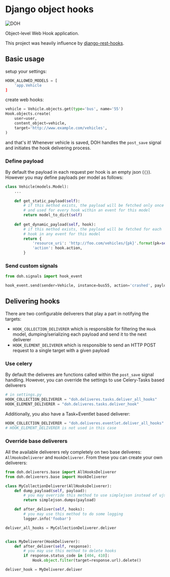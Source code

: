 # Django object hooks

![DOH](http://www.recreateweb.com.au/wp-content/uploads/2014/02/homer-computer-doh.jpg)

Object-level Web Hook application. 

This project was heavily influence by [django-rest-hooks](https://github.com/zapier/django-rest-hooks).


## Basic usage

setup your settings:

```python
HOOK_ALLOWED_MODELS = [
    'app.Vehicle
]
```

create web hooks:

```python
vehicle = Vehicle.objects.get(type='bus', name='55')
Hook.objects.create(
    user=user, 
    content_object=vehicle,
    target='http://www.example.com/vehicles',
)
```

and that's it! 
Whenever vehicle is saved, DOH handles the `post_save` signal and initiates the hook delivering process.


### Define payload

By default the payload in each request per hook is an empty json (`{}`). However you may define payloads per model as follows:

```python
class Vehicle(models.Model):
    ...
    
    def get_static_payload(self):
        # if this method exists, the payload will be fetched only once
        # and used for every hook within an event for this model
        return model_to_dict(self)
        
    def get_dynamic_payload(self, hook):
        # if this method exists, the payload will be fetched for each
        # hook in any event for this model
        return {
            'resource_uri': 'http://foo.com/vehicles/{pk}'.format(pk=self.pk)
            'action': hook.action,
        }
```

### Send custom signals

```python
from doh.signals import hook_event

hook_event.send(sender=Vehicle, instance=bus55, action='crashed', payload={})
```


## Delivering hooks

There are two configurable deliverers that play a part in notifying the targets:

- `HOOK_COLLECTION_DELIVERER` which is responsible for filtering the `Hook` model, dumping/serializing each payload and send it to the next deliverer
- `HOOK_ELEMENT_DELIVERER` which is responsible to send an HTTP POST request to a single target with a given payload


### Use celery

By default the deliveres are functions called within the `post_save` signal handling. However, you can override the settings to use Celery-Tasks based deliverers

```python
# in settings.py
HOOK_COLLECTION_DELIVERER = "doh.deliveres.tasks.deliver_all_hooks"
HOOK_ELEMENT_DELIVERER = "doh.deliveres.tasks.deliver_hook"
```

Additionally, you also have a Task+Eventlet based deliverer:

```python
HOOK_COLLECTION_DELIVERER = "doh.deliveres.eventlet.deliver_all_hooks"
# HOOK_ELEMENT_DELIVERER is not used in this case
```

### Override base deliverers

All the available deliverers rely completely on two base deliveres: `AllHooksDeliverer` and `HookDeliverer`. From these you can create your own deliverers:

```python
from doh.deliverers.base import AllHooksDeliverer
from doh.deliverers.base import HookDeliverer

class MyCollectionDeliverer(AllHooksDeliverer):
    def dump_payload(self, payload):
        # you may override this method to use simplejson instead of ujson
        return simplejson.dumps(payload)

    def after_deliver(self, hooks):
        # you may use this method to do some logging
        logger.info('foobar')

deliver_all_hooks = MyCollectionDeliverer.deliver


class MyDeliverer(HookDeliverer):
    def after_deliver(self, response):
        # you may use this method to delete hooks
        if response.status_code in [404, 410]:
            Hook.object.filter(target=response.url).delete()            

deliver_hook = MyDeliverer.deliver
```


